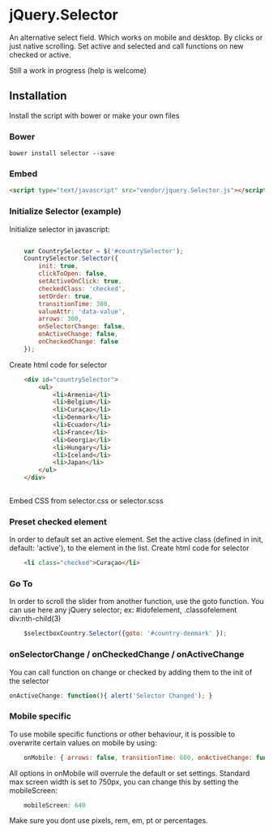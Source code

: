 # jQuery.Selector

An alternative select field. Which works on mobile and desktop. By clicks or just native scrolling. Set active and selected and call functions on new checked or active. 
	
Still a work in progress (help is welcome)


Installation
------------

Install the script with bower or make your own files

### Bower

```
bower install selector --save
```

### Embed

```html
<script type="text/javascript" src="vendor/jquery.Selector.js"></script>
```

### Initialize Selector (example)

Initialize selector in javascript:

```javascript

	var CountrySelector = $('#countrySelector');
	CountrySelector.Selector({
		init: true,
		clickToOpen: false,
		setActiveOnClick: true,
		checkedClass: 'checked',
		setOrder: true,
		transitionTime: 300,
		valueAttr: 'data-value',
		arrows: 300,
		onSelectorChange: false,
		onActiveChange: false,
		onCheckedChange: false
	});

```
Create html code for selector

```html
	<div id="countrySelector">
		<ul>
			<li>Armenia</li>
			<li>Belgium</li>
			<li>Curaçao</li>
			<li>Denmark</li>
			<li>Ecuador</li>
			<li>France</li>
			<li>Georgia</li>
			<li>Hungary</li>
			<li>Iceland</li>
			<li>Japan</li>
		</ul>
	</div>
	
```

Embed CSS from selector.css or selector.scss

### Preset checked element
In order to default set an active element. Set the active class (defined in init, default: 'active'), to the element in the list. 
Create html code for selector

```html
	<li class="checked">Curaçao</li>
```


### Go To
In order to scroll the slider from another function, use the goto function.  You can use here any jQuery selector; 
ex: #idofelement, .classofelement div:nth-child(3) 


```js
	$selectboxCountry.Selector({goto: '#country-denmark' });
```

### onSelectorChange / onCheckedChange / onActiveChange

You can call function on change or checked by adding them to the init of the selector

``` js
onActiveChange: function(){ alert('Selector Changed'); }
```		

### Mobile specific

To use mobile specific functions or other behaviour, it is possible to overwrite certain values on mobile by using:

``` js
	onMobile: { arrows: false, transitionTime: 600, onActiveChange: function(){} }
```		

All options in onMobile will overrule the default or set settings. Standard max screen width is set to 750px, you can change this by
setting the mobileScreen:

``` js
	mobileScreen: 640
```		
Make sure you dont use pixels, rem, em, pt or percentages.  






